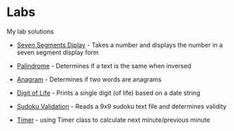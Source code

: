 # Labs
My lab solutions

* [Seven Segments Diplay](https://github.com/andrewdeutschj/Essentials2/blob/main/seven-segment-display.py) - Takes a number and displays the number in a seven segment display form

* [Palindrome](https://github.com/andrewdeutschj/Essentials2/blob/main/palindrome.py) - Determines if a text is the same when inversed

* [Anagram](https://github.com/andrewdeutschj/Essentials2/blob/main/digit-of-life.py) - Determines if two words are anagrams

* [Digit of Life](https://github.com/andrewdeutschj/Essentials2/blob/main/digit-of-life.py) - Prints a single digit (of life) based on a date string
  
* [Sudoku Validation](https://github.com/andrewdeutschj/Essentials2/blob/main/sudoku-validation.py) - Reads a 9x9 sudoku text file and determines validity

* [Timer](https://github.com/andrewdeutschj/Essentials2/blob/main/timer.py) - using Timer class to calculate next minute/previous minute
